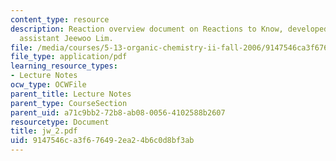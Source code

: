 ```yaml
---
content_type: resource
description: Reaction overview document on Reactions to Know, developed by teaching
  assistant Jeewoo Lim.
file: /media/courses/5-13-organic-chemistry-ii-fall-2006/9147546ca3f676492ea24b6c0d8bf3ab_jw_2.pdf
file_type: application/pdf
learning_resource_types:
- Lecture Notes
ocw_type: OCWFile
parent_title: Lecture Notes
parent_type: CourseSection
parent_uid: a71c9bb2-72b8-ab08-0056-4102588b2607
resourcetype: Document
title: jw_2.pdf
uid: 9147546c-a3f6-7649-2ea2-4b6c0d8bf3ab
---
```

